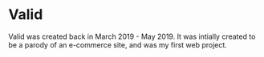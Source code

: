# Valid

Valid was created back in March 2019 - May 2019. It was intially created to be a parody of an e-commerce site, and was my first web project.
